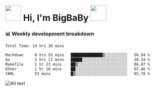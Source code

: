 <!-- Title -->
<h1>
    <img src="https://media.tenor.com/TlyRveJkgo4AAAAi/cloud-cloud-strife.gif" width="50"/>
    Hi, I'm BigBaBy
    <img src="https://media.tenor.com/TlyRveJkgo4AAAAi/cloud-cloud-strife.gif" width="50"/>
</h1>

<h3> 📊 Weekly development breakdown </h3>
<!-- waka-readme-stats -->

<!--START_SECTION:waka-->

```txt
Total Time: 14 hrs 30 mins

Markdown     8 hrs 55 mins   ██████████████▒░░░░░░░░░░   56.94 %
Go           3 hrs 11 mins   █████░░░░░░░░░░░░░░░░░░░░   20.34 %
Makefile     1 hr 23 mins    ██▒░░░░░░░░░░░░░░░░░░░░░░   08.87 %
Other        1 hr 10 mins    ██░░░░░░░░░░░░░░░░░░░░░░░   07.46 %
YAML         53 mins         █▒░░░░░░░░░░░░░░░░░░░░░░░   05.70 %
```

<!--END_SECTION:waka-->

![Alt text](https://spotify-recently-played-readme.vercel.app/api?user=21b7yx6vkj66csord5swswvza&count=10&width=1000)
